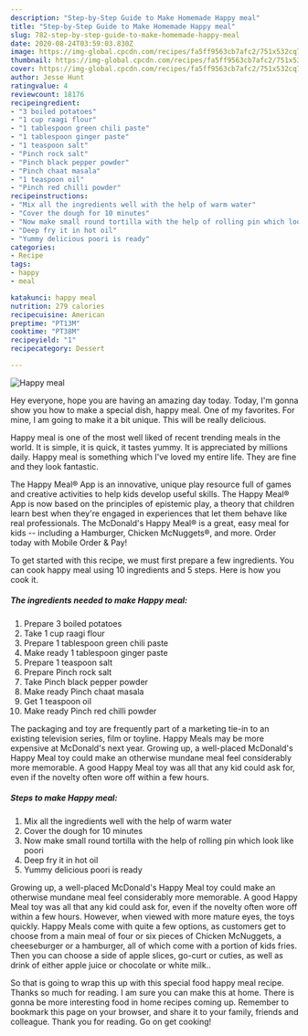 ```yaml
---
description: "Step-by-Step Guide to Make Homemade Happy meal"
title: "Step-by-Step Guide to Make Homemade Happy meal"
slug: 782-step-by-step-guide-to-make-homemade-happy-meal
date: 2020-08-24T03:59:03.830Z
image: https://img-global.cpcdn.com/recipes/fa5ff9563cb7afc2/751x532cq70/happy-meal-recipe-main-photo.jpg
thumbnail: https://img-global.cpcdn.com/recipes/fa5ff9563cb7afc2/751x532cq70/happy-meal-recipe-main-photo.jpg
cover: https://img-global.cpcdn.com/recipes/fa5ff9563cb7afc2/751x532cq70/happy-meal-recipe-main-photo.jpg
author: Jesse Hunt
ratingvalue: 4
reviewcount: 18176
recipeingredient:
- "3 boiled potatoes"
- "1 cup raagi flour"
- "1 tablespoon green chili paste"
- "1 tablespoon ginger paste"
- "1 teaspoon salt"
- "Pinch rock salt"
- "Pinch black pepper powder"
- "Pinch chaat masala"
- "1 teaspoon oil"
- "Pinch red chilli powder"
recipeinstructions:
- "Mix all the ingredients well with the help of warm water"
- "Cover the dough for 10 minutes"
- "Now make small round tortilla with the help of rolling pin which look like poori"
- "Deep fry it in hot oil"
- "Yummy delicious poori is ready"
categories:
- Recipe
tags:
- happy
- meal

katakunci: happy meal 
nutrition: 279 calories
recipecuisine: American
preptime: "PT13M"
cooktime: "PT38M"
recipeyield: "1"
recipecategory: Dessert

---
```



![Happy meal](https://img-global.cpcdn.com/recipes/fa5ff9563cb7afc2/751x532cq70/happy-meal-recipe-main-photo.jpg)

Hey everyone, hope you are having an amazing day today. Today, I'm gonna show you how to make a special dish, happy meal. One of my favorites. For mine, I am going to make it a bit unique. This will be really delicious.

Happy meal is one of the most well liked of recent trending meals in the world. It is simple, it is quick, it tastes yummy. It is appreciated by millions daily. Happy meal is something which I've loved my entire life. They are fine and they look fantastic.

The Happy Meal® App is an innovative, unique play resource full of games and creative activities to help kids develop useful skills. The Happy Meal® App is now based on the principles of epistemic play, a theory that children learn best when they&#39;re engaged in experiences that let them behave like real professionals. The McDonald&#39;s Happy Meal® is a great, easy meal for kids -- including a Hamburger, Chicken McNuggets®, and more. Order today with Mobile Order &amp; Pay!


To get started with this recipe, we must first prepare a few ingredients. You can cook happy meal using 10 ingredients and 5 steps. Here is how you cook it.

<!--inarticleads1-->

##### The ingredients needed to make Happy meal:

1. Prepare 3 boiled potatoes
1. Take 1 cup raagi flour
1. Prepare 1 tablespoon green chili paste
1. Make ready 1 tablespoon ginger paste
1. Prepare 1 teaspoon salt
1. Prepare Pinch rock salt
1. Take Pinch black pepper powder
1. Make ready Pinch chaat masala
1. Get 1 teaspoon oil
1. Make ready Pinch red chilli powder


The packaging and toy are frequently part of a marketing tie-in to an existing television series, film or toyline. Happy Meals may be more expensive at McDonald&#39;s next year. Growing up, a well-placed McDonald&#39;s Happy Meal toy could make an otherwise mundane meal feel considerably more memorable. A good Happy Meal toy was all that any kid could ask for, even if the novelty often wore off within a few hours. 

<!--inarticleads2-->

##### Steps to make Happy meal:

1. Mix all the ingredients well with the help of warm water
1. Cover the dough for 10 minutes
1. Now make small round tortilla with the help of rolling pin which look like poori
1. Deep fry it in hot oil
1. Yummy delicious poori is ready


Growing up, a well-placed McDonald&#39;s Happy Meal toy could make an otherwise mundane meal feel considerably more memorable. A good Happy Meal toy was all that any kid could ask for, even if the novelty often wore off within a few hours. However, when viewed with more mature eyes, the toys quickly. Happy Meals come with quite a few options, as customers get to choose from a main meal of four or six pieces of Chicken McNuggets, a cheeseburger or a hamburger, all of which come with a portion of kids fries. Then you can choose a side of apple slices, go-curt or cuties, as well as drink of either apple juice or chocolate or white milk.. 

So that is going to wrap this up with this special food happy meal recipe. Thanks so much for reading. I am sure you can make this at home. There is gonna be more interesting food in home recipes coming up. Remember to bookmark this page on your browser, and share it to your family, friends and colleague. Thank you for reading. Go on get cooking!
